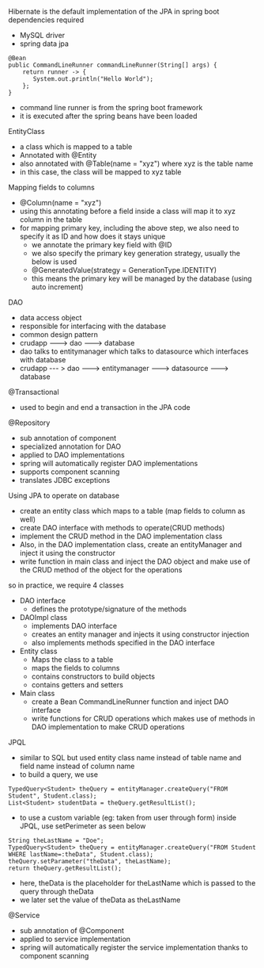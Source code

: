 Hibernate is the default implementation of the JPA in spring boot
dependencies required
- MySQL driver
- spring data jpa

```
@Bean  
public CommandLineRunner commandLineRunner(String[] args) {  
    return runner -> {  
       System.out.println("Hello World");  
    };  
}
```

- command line runner is from the spring boot framework
- it is executed after the spring beans have been loaded

EntityClass
- a class which is mapped to a table
- Annotated with @Entity
- also annotated with @Table(name = "xyz") where xyz is the table name
- in this case, the class will be mapped to xyz table

Mapping fields to columns
- @Column(name = "xyz")
- using this annotating before a field inside a class will map it to xyz column in the table
- for mapping primary key, including the above step, we also need to specify it as ID and how does it stays unique
	- we annotate the primary key field with @ID
	- we also specify the primary key generation strategy, usually the below is used
	- @GeneratedValue(strategy = GenerationType.IDENTITY)
	- this means the primary key will be managed by the database (using auto increment)

DAO
- data access object
- responsible for interfacing with the database
- common design pattern
- crudapp ---> dao ---> database
- dao talks to entitymanager which talks to datasource which interfaces with database
- crudapp --- > dao ---> entitymanager ---> datasource ---> database

@Transactional
- used to begin and end a transaction in the JPA code

@Repository
- sub annotation of component
- specialized annotation for DAO
- applied to DAO implementations
- spring will automatically register DAO implementations
- supports component scanning
- translates JDBC exceptions

Using JPA to operate on database
- create an entity class which maps to a table (map fields to column as well)
- create DAO interface with methods to operate(CRUD methods)
- implement the CRUD method in the DAO implementation class
- Also, in the DAO implementation class, create an entityManager and inject it using the constructor
- write function in main class and inject the DAO object and make use of the CRUD method of the object for the operations

so in practice, we require 4 classes
- DAO interface
	- defines the prototype/signature of the methods
- DAOImpl class
	- implements DAO interface
	- creates an entity manager and injects it using constructor injection
	- also implements methods specified in the DAO interface
- Entity class
	- Maps the class to a table
	- maps the fields to columns
	- contains constructors to build objects
	- contains getters and setters
- Main class
	- create a Bean CommandLineRunner function and inject DAO interface
	- write functions for CRUD operations which makes use of methods in DAO implementation to make CRUD operations

JPQL
- similar to SQL but used entity class name instead of table name and field name instead of column name
- to build a query, we use
```
TypedQuery<Student> theQuery = entityManager.createQuery("FROM Student", Student.class);  
List<Student> studentData = theQuery.getResultList();
```
- to use a custom variable (eg: taken from user through form) inside JPQL, use setPerimeter as seen below
```
String theLastName = "Doe";
TypedQuery<Student> theQuery = entityManager.createQuery("FROM Student WHERE lastName=:theData", Student.class);  
theQuery.setParameter("theData", theLastName);  
return theQuery.getResultList();
```
- here, theData is the placeholder for theLastName which is passed to the query through theData
- we later set the value of theData as theLastName

@Service
- sub annotation of @Component
- applied to service implementation
- spring will automatically register the service implementation thanks to component scanning


